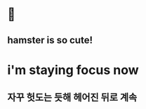 :hamster:
=========
hamster is so cute!
-------------------

# i'm staying focus now
## 자꾸 헛도는 듯해 헤어진 뒤로 계속
